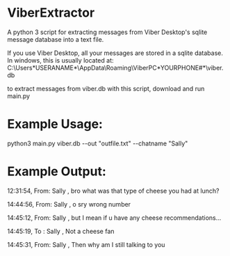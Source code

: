 # ViberExtractor
A python 3 script for extracting messages from Viber Desktop's sqlite message database into a text file.

If you use Viber Desktop, all your messages are stored in a sqlite database. In windows, this is usually located at: C:\Users\*USERANAME*\AppData\Roaming\ViberPC\*YOURPHONE#*\viber.db

to extract messages from viber.db with this script, download and run main.py

# Example Usage:

python3 main.py viber.db --out "outfile.txt" --chatname "Sally"

# Example Output:

12:31:54, From: Sally    , bro what was that type of cheese you had at lunch?

14:44:56, From: Sally    , o sry wrong number

14:45:12, From: Sally    , but I mean if u have any cheese recommendations...

14:45:19, To  : Sally    , Not a cheese fan

14:45:31, From: Sally    , Then why am I still talking to you

